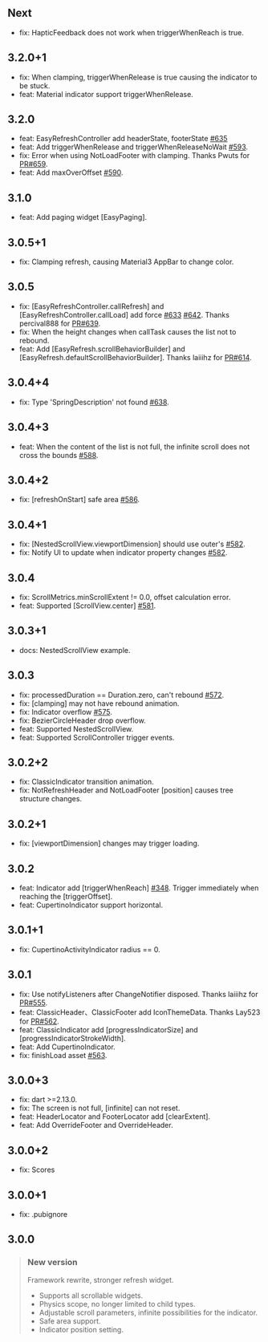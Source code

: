 ## Next
- fix: HapticFeedback does not work when triggerWhenReach is true.

## 3.2.0+1
- fix: When clamping, triggerWhenRelease is true causing the indicator to be stuck.
- feat: Material indicator support triggerWhenRelease.

## 3.2.0
- feat: EasyRefreshController add headerState, footerState [#635](https://github.com/xuelongqy/flutter_easy_refresh/issues/635)
- feat: Add triggerWhenRelease and triggerWhenReleaseNoWait [#593](https://github.com/xuelongqy/flutter_easy_refresh/issues/593).
- fix: Error when using NotLoadFooter with clamping. Thanks Pwuts for [PR#659](https://github.com/xuelongqy/flutter_easy_refresh/issues/659).
- feat: Add maxOverOffset [#590](https://github.com/xuelongqy/flutter_easy_refresh/issues/590).

## 3.1.0
- feat: Add paging widget [EasyPaging].

## 3.0.5+1
- fix: Clamping refresh, causing Material3 AppBar to change color.

## 3.0.5
- fix: [EasyRefreshController.callRefresh] and [EasyRefreshController.callLoad] add force [#633](https://github.com/xuelongqy/flutter_easy_refresh/issues/633) [#642](https://github.com/xuelongqy/flutter_easy_refresh/issues/642). Thanks percival888 for [PR#639](https://github.com/xuelongqy/flutter_easy_refresh/issues/639).
- fix: When the height changes when callTask causes the list not to rebound.
- feat: Add [EasyRefresh.scrollBehaviorBuilder] and [EasyRefresh.defaultScrollBehaviorBuilder]. Thanks laiiihz for [PR#614](https://github.com/xuelongqy/flutter_easy_refresh/issues/614).

## 3.0.4+4
- fix: Type 'SpringDescription' not found [#638](https://github.com/xuelongqy/flutter_easy_refresh/issues/638).

## 3.0.4+3
- feat: When the content of the list is not full, the infinite scroll does not cross the bounds [#588](https://github.com/xuelongqy/flutter_easy_refresh/issues/588).

## 3.0.4+2
- fix: [refreshOnStart] safe area [#586](https://github.com/xuelongqy/flutter_easy_refresh/issues/586).

## 3.0.4+1
- fix: [NestedScrollView.viewportDimension] should use outer's [#582](https://github.com/xuelongqy/flutter_easy_refresh/issues/582).
- fix: Notify UI to update when indicator property changes [#582](https://github.com/xuelongqy/flutter_easy_refresh/issues/582).

## 3.0.4
- fix: ScrollMetrics.minScrollExtent != 0.0, offset calculation error.
- feat: Supported [ScrollView.center] [#581](https://github.com/xuelongqy/flutter_easy_refresh/issues/581).

## 3.0.3+1
- docs: NestedScrollView example.

## 3.0.3
- fix: processedDuration == Duration.zero, can't rebound [#572](https://github.com/xuelongqy/flutter_easy_refresh/issues/572).
- fix: [clamping] may not have rebound animation.
- fix: Indicator overflow [#575](https://github.com/xuelongqy/flutter_easy_refresh/issues/575).
- fix: BezierCircleHeader drop overflow.
- feat: Supported NestedScrollView.
- feat: Supported ScrollController trigger events.

## 3.0.2+2
- fix: ClassicIndicator transition animation.
- fix: NotRefreshHeader and NotLoadFooter [position] causes tree structure changes.

## 3.0.2+1
- fix: [viewportDimension] changes may trigger loading.

## 3.0.2
- feat: Indicator add [triggerWhenReach] [#348](https://github.com/xuelongqy/flutter_easy_refresh/issues/348). Trigger immediately when reaching the [triggerOffset].
- feat: CupertinoIndicator support horizontal.

## 3.0.1+1
- fix: CupertinoActivityIndicator radius == 0.

## 3.0.1
- fix: Use notifyListeners after ChangeNotifier disposed. Thanks laiiihz for [PR#555](https://github.com/xuelongqy/flutter_easy_refresh/issues/555).
- feat: ClassicHeader、ClassicFooter add IconThemeData. Thanks Lay523 for [PR#562](https://github.com/xuelongqy/flutter_easy_refresh/issues/562).
- feat: ClassicIndicator add [progressIndicatorSize] and [progressIndicatorStrokeWidth].
- feat: Add CupertinoIndicator.
- fix: finishLoad asset [#563](https://github.com/xuelongqy/flutter_easy_refresh/issues/563).

## 3.0.0+3
- fix: dart >=2.13.0.  
- fix: The screen is not full, [infinite] can not reset.
- feat: HeaderLocator and FooterLocator add [clearExtent].
- feat: Add OverrideFooter and OverrideHeader.

## 3.0.0+2
- fix: Scores

## 3.0.0+1
- fix: .pubignore

## 3.0.0
> ### New version
> Framework rewrite, stronger refresh widget.
> - Supports all scrollable widgets.
> - Physics scope, no longer limited to child types.
> - Adjustable scroll parameters, infinite possibilities for the indicator.
> - Safe area support.
> - Indicator position setting.
